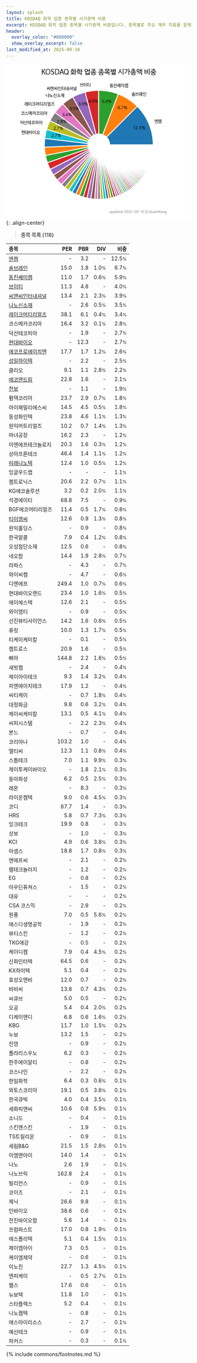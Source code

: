 ```yaml
---
layout: splash
title: KOSDAQ 화학 업종 종목별 시가총액 비중
excerpt: KOSDAQ 화학 업종 종목별 시가총액 비중입니다. 종목별로 주요 재무 지표를 함께 표시합니다.
header:
  overlay_color: "#800000"
  show_overlay_excerpt: false
last_modified_at: 2025-09-10
---
```



![KOSDAQ 화학 업종 종목별 시가총액 비중](/stats/sector/images/kosdaq_업종_화학_종목.png){: .align-center}


> **종목 목록 (118)**<a id="list"></a>

| **종목** | **PER** | **PBR** | **DIV** | **비중** |
| :------- | ------: | ------: | ------: | -------: |
| [엔켐](/348370/) | - | 3.2 | - | 12.5<small>%</small> |
| [솔브레인](/357780/) | 15.0 | 1.8 | 1.0<small>%</small> | 6.7<small>%</small> |
| [동진쎄미켐](/005290/) | 11.0 | 1.7 | 0.6<small>%</small> | 5.9<small>%</small> |
| [브이티](/018290/) | 11.3 | 4.8 | - | 4.0<small>%</small> |
| [씨앤씨인터내셔널](/352480/) | 13.4 | 2.1 | 2.3<small>%</small> | 3.9<small>%</small> |
| [나노신소재](/121600/) | - | 2.6 | 0.5<small>%</small> | 3.5<small>%</small> |
| [레이크머티리얼즈](/281740/) | 38.1 | 6.1 | 0.4<small>%</small> | 3.4<small>%</small> |
| 코스메카코리아 | 16.4 | 3.2 | 0.1<small>%</small> | 2.8<small>%</small> |
| 덕산테코피아 | - | 1.9 | - | 2.7<small>%</small> |
| [현대바이오](/048410/) | - | 12.3 | - | 2.7<small>%</small> |
| [에코프로에이치엔](/383310/) | 17.7 | 1.7 | 1.2<small>%</small> | 2.6<small>%</small> |
| [성일하이텍](/365340/) | - | 2.2 | - | 2.5<small>%</small> |
| 클리오 | 9.1 | 1.1 | 2.8<small>%</small> | 2.2<small>%</small> |
| [에코앤드림](/101360/) | 22.8 | 1.6 | - | 2.1<small>%</small> |
| [천보](/278280/) | - | 1.1 | - | 1.9<small>%</small> |
| 펌텍코리아 | 23.7 | 2.9 | 0.7<small>%</small> | 1.8<small>%</small> |
| 아이패밀리에스씨 | 14.5 | 4.5 | 0.5<small>%</small> | 1.8<small>%</small> |
| 동성화인텍 | 23.8 | 4.6 | 1.1<small>%</small> | 1.3<small>%</small> |
| 원익머트리얼즈 | 10.2 | 0.7 | 1.4<small>%</small> | 1.3<small>%</small> |
| 마녀공장 | 16.2 | 2.3 | - | 1.2<small>%</small> |
| 이엔에프테크놀로지 | 20.3 | 1.6 | 0.3<small>%</small> | 1.2<small>%</small> |
| 상아프론테크 | 46.4 | 1.4 | 1.1<small>%</small> | 1.2<small>%</small> |
| [미래나노텍](/095500/) | 12.4 | 1.0 | 0.5<small>%</small> | 1.2<small>%</small> |
| 잉글우드랩 | - | - | - | 1.1<small>%</small> |
| 켐트로닉스 | 20.6 | 2.2 | 0.7<small>%</small> | 1.1<small>%</small> |
| KG에코솔루션 | 3.2 | 0.2 | 2.0<small>%</small> | 1.1<small>%</small> |
| 석경에이티 | 68.8 | 7.5 | - | 0.9<small>%</small> |
| BGF에코머티리얼즈 | 11.4 | 0.5 | 1.7<small>%</small> | 0.8<small>%</small> |
| [티이엠씨](/425040/) | 12.6 | 0.9 | 1.3<small>%</small> | 0.8<small>%</small> |
| 원익홀딩스 | - | 0.9 | - | 0.8<small>%</small> |
| 한국알콜 | 7.9 | 0.4 | 1.2<small>%</small> | 0.8<small>%</small> |
| 오성첨단소재 | 12.5 | 0.6 | - | 0.8<small>%</small> |
| 네오팜 | 14.4 | 1.9 | 2.8<small>%</small> | 0.7<small>%</small> |
| 라파스 | - | 4.3 | - | 0.7<small>%</small> |
| 와이씨켐 | - | 4.7 | - | 0.6<small>%</small> |
| 디엔에프 | 249.4 | 1.0 | 0.7<small>%</small> | 0.6<small>%</small> |
| 현대바이오랜드 | 23.4 | 1.0 | 1.6<small>%</small> | 0.5<small>%</small> |
| 에이에스텍 | 12.6 | 2.1 | - | 0.5<small>%</small> |
| 와이엠티 | - | 0.9 | - | 0.5<small>%</small> |
| 선진뷰티사이언스 | 14.2 | 1.6 | 0.6<small>%</small> | 0.5<small>%</small> |
| 퓨릿 | 10.0 | 1.3 | 1.7<small>%</small> | 0.5<small>%</small> |
| 티케이케미칼 | - | 0.1 | - | 0.5<small>%</small> |
| 켐트로스 | 20.9 | 1.6 | - | 0.5<small>%</small> |
| 삐아 | 144.8 | 2.2 | 1.6<small>%</small> | 0.5<small>%</small> |
| 새빗켐 | - | 2.4 | - | 0.4<small>%</small> |
| 제이아이테크 | 9.3 | 1.4 | 3.2<small>%</small> | 0.4<small>%</small> |
| 피엔에이치테크 | 17.9 | 1.2 | - | 0.4<small>%</small> |
| 씨티케이 | - | 0.7 | 1.8<small>%</small> | 0.4<small>%</small> |
| 대정화금 | 9.8 | 0.6 | 3.2<small>%</small> | 0.4<small>%</small> |
| 제이씨케미칼 | 13.1 | 0.5 | 4.1<small>%</small> | 0.4<small>%</small> |
| 씨피시스템 | - | 2.2 | 2.3<small>%</small> | 0.4<small>%</small> |
| 본느 | - | 0.7 | - | 0.4<small>%</small> |
| 코리아나 | 103.2 | 1.0 | - | 0.4<small>%</small> |
| 엘티씨 | 12.3 | 1.1 | 0.8<small>%</small> | 0.4<small>%</small> |
| 스톰테크 | 7.0 | 1.1 | 9.9<small>%</small> | 0.3<small>%</small> |
| 제이투케이바이오 | - | 1.8 | 2.1<small>%</small> | 0.3<small>%</small> |
| 동아화성 | 6.2 | 0.5 | 2.5<small>%</small> | 0.3<small>%</small> |
| 레몬 | - | 8.3 | - | 0.3<small>%</small> |
| 라이온켐텍 | 9.0 | 0.6 | 4.5<small>%</small> | 0.3<small>%</small> |
| 코디 | 87.7 | 1.4 | - | 0.3<small>%</small> |
| HRS | 5.8 | 0.7 | 7.3<small>%</small> | 0.3<small>%</small> |
| 잉크테크 | 19.9 | 0.8 | - | 0.3<small>%</small> |
| 상보 | - | 1.0 | - | 0.3<small>%</small> |
| KCI | 4.9 | 0.6 | 3.8<small>%</small> | 0.3<small>%</small> |
| 아셈스 | 18.8 | 1.7 | 0.8<small>%</small> | 0.3<small>%</small> |
| 엔에프씨 | - | 2.1 | - | 0.2<small>%</small> |
| 램테크놀러지 | - | 1.2 | - | 0.2<small>%</small> |
| EG | - | 0.8 | - | 0.2<small>%</small> |
| 아우딘퓨쳐스 | - | 1.5 | - | 0.2<small>%</small> |
| 대유 | - | - | - | 0.2<small>%</small> |
| CSA 코스믹 | - | 2.9 | - | 0.2<small>%</small> |
| 원풍 | 7.0 | 0.5 | 5.6<small>%</small> | 0.2<small>%</small> |
| 에스디생명공학 | - | 1.9 | - | 0.2<small>%</small> |
| 뷰티스킨 | - | 1.2 | - | 0.2<small>%</small> |
| TKG애강 | - | 0.5 | - | 0.2<small>%</small> |
| 케이디켐 | 7.9 | 0.4 | 4.5<small>%</small> | 0.2<small>%</small> |
| 신화인터텍 | 64.5 | 0.6 | - | 0.2<small>%</small> |
| KX하이텍 | 5.1 | 0.4 | - | 0.2<small>%</small> |
| 효성오앤비 | 12.0 | 0.7 | - | 0.2<small>%</small> |
| 비비씨 | 13.8 | 0.7 | 4.3<small>%</small> | 0.2<small>%</small> |
| 씨큐브 | 5.0 | 0.5 | - | 0.2<small>%</small> |
| 오공 | 5.4 | 0.4 | 2.0<small>%</small> | 0.2<small>%</small> |
| 디케이앤디 | 6.8 | 0.6 | 1.6<small>%</small> | 0.2<small>%</small> |
| KBG | 11.7 | 1.0 | 1.5<small>%</small> | 0.2<small>%</small> |
| 누보 | 13.2 | 1.5 | - | 0.2<small>%</small> |
| 진영 | - | 0.9 | - | 0.2<small>%</small> |
| 폴라리스우노 | 6.2 | 0.3 | - | 0.2<small>%</small> |
| 한주에이알티 | - | 0.8 | - | 0.2<small>%</small> |
| 코스나인 | - | 2.2 | - | 0.2<small>%</small> |
| 한일화학 | 6.4 | 0.3 | 0.6<small>%</small> | 0.1<small>%</small> |
| 와토스코리아 | 19.1 | 0.5 | 3.6<small>%</small> | 0.1<small>%</small> |
| 한국큐빅 | 4.0 | 0.4 | 3.5<small>%</small> | 0.1<small>%</small> |
| 세화피앤씨 | 10.6 | 0.8 | 5.9<small>%</small> | 0.1<small>%</small> |
| 소니드 | - | 0.4 | - | 0.1<small>%</small> |
| 스킨앤스킨 | - | 1.9 | - | 0.1<small>%</small> |
| TS트릴리온 | - | 0.9 | - | 0.1<small>%</small> |
| 세림B&G | 21.5 | 1.5 | 2.8<small>%</small> | 0.1<small>%</small> |
| 이엠앤아이 | 14.0 | 1.4 | - | 0.1<small>%</small> |
| 나노 | 2.6 | 1.9 | - | 0.1<small>%</small> |
| 나노브릭 | 162.8 | 2.4 | - | 0.1<small>%</small> |
| 빌리언스 | - | 0.9 | - | 0.1<small>%</small> |
| 코이즈 | - | 2.1 | - | 0.1<small>%</small> |
| 제닉 | 26.6 | 9.8 | - | 0.1<small>%</small> |
| 인바이오 | 38.6 | 0.6 | - | 0.1<small>%</small> |
| 전진바이오팜 | 5.6 | 1.4 | - | 0.1<small>%</small> |
| 프럼파스트 | 17.0 | 0.8 | 1.9<small>%</small> | 0.1<small>%</small> |
| 에스폴리텍 | 5.1 | 0.4 | 1.5<small>%</small> | 0.1<small>%</small> |
| 제이엠아이 | 7.3 | 0.5 | - | 0.1<small>%</small> |
| 케이엠제약 | - | 0.6 | - | 0.1<small>%</small> |
| 이노진 | 22.7 | 1.3 | 4.5<small>%</small> | 0.1<small>%</small> |
| 엔피케이 | - | 0.5 | 2.7<small>%</small> | 0.1<small>%</small> |
| 웹스 | 17.6 | 0.6 | - | 0.1<small>%</small> |
| 뉴보텍 | 11.8 | 1.0 | - | 0.1<small>%</small> |
| 스타플렉스 | 5.2 | 0.4 | - | 0.1<small>%</small> |
| 나노캠텍 | - | 0.8 | - | 0.1<small>%</small> |
| 에스아이리소스 | - | 2.7 | - | 0.1<small>%</small> |
| 예선테크 | - | 0.9 | - | 0.1<small>%</small> |
| 파커스 | - | 0.3 | - | 0.1<small>%</small> |

{% include commons/footnotes.md %}